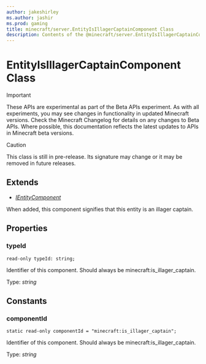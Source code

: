 ```yaml
---
author: jakeshirley
ms.author: jashir
ms.prod: gaming
title: minecraft/server.EntityIsIllagerCaptainComponent Class
description: Contents of the @minecraft/server.EntityIsIllagerCaptainComponent class.
---
```

# EntityIsIllagerCaptainComponent Class
>[!IMPORTANT]
>These APIs are experimental as part of the Beta APIs experiment. As with all experiments, you may see changes in functionality in updated Minecraft versions. Check the Minecraft Changelog for details on any changes to Beta APIs. Where possible, this documentation reflects the latest updates to APIs in Minecraft beta versions.

> [!CAUTION]
> This class is still in pre-release.  Its signature may change or it may be removed in future releases.

## Extends
- [*IEntityComponent*](IEntityComponent.md)

When added, this component signifies that this entity is an illager captain.

## Properties

### **typeId**
`read-only typeId: string;`

Identifier of this component. Should always be minecraft:is_illager_captain.

Type: *string*

## Constants

### **componentId**
`static read-only componentId = "minecraft:is_illager_captain";`

Identifier of this component. Should always be minecraft:is_illager_captain.

Type: *string*
